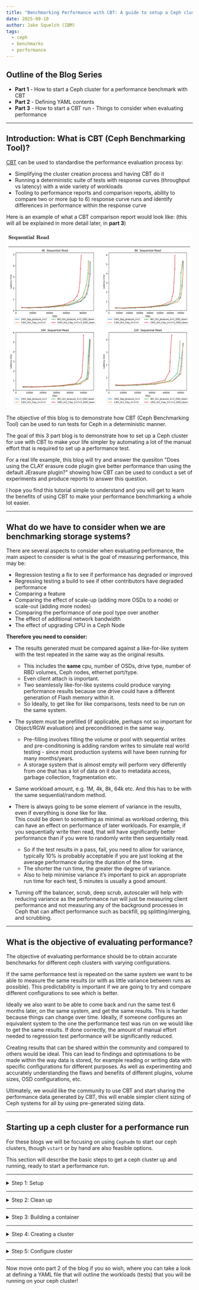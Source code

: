 ```yaml
---
title: "Benchmarking Performance with CBT: A guide to setup a Ceph cluster. Part One"
date: 2025-09-10
author: Jake Squelch (IBM)
tags:
  - ceph
  - benchmarks
  - performance
---
```


## Outline of the Blog Series  

- **Part 1** - How to start a Ceph cluster for a performance benchmark with CBT  
- **Part 2** - Defining YAML contents  
- **Part 3** - How to start a CBT run - Things to consider when evaluating performance  

---

## Introduction: What is CBT (Ceph Benchmarking Tool)?  

[CBT](https://github.com/ceph/cbt) can be used to standardise the performance evaluation process by:  

- Simplifying the cluster creation process and having CBT do it  
- Running a deterministic suite of tests with response curves (throughput vs latency) with a wide variety of workloads  
- Tooling to performance reports and comparison reports, ability to compare two or more (up to 6) response curve runs and identify differences in performance within the response curve  

Here is an example of what a CBT comparison report would look like: (this will all be explained in more detail later, in **part 3**)

![alt text](images/cbt_example_results.png "Example CBT comparison report")

The objective of this blog is to demonstrate how CBT (Ceph Benchmarking Tool) can be used to run tests for Ceph in a deterministic manner.  

The goal of this 3 part blog is to demonstrate how to set up a Ceph cluster for use with CBT to make your life simpler by automating a lot of the manual effort that is required to set up a performance test.  

For a real life example, this blog will try and answer the quesiton "Does using the CLAY erasure code plugin give better performance than using the default JErasure plugin?" showing how CBT can be used to conduct a set of experiments and produce reports to answer this question.

I hope you find this tutorial simple to understand and you will get to learn the benefits of using CBT to make your performance benchmarking a whole lot easier.  

---

## What do we have to consider when we are benchmarking storage systems?  

There are several aspects to consider when evaluating performance, the main aspect to consider is what is the goal of measuring performance, this may be:  

- Regression testing a fix to see if performance has degraded or improved  
- Regressing testing a build to see if other contributors have degraded performance  
- Comparing a feature  
- Comparing the effect of scale-up (adding more OSDs to a node) or scale-out (adding more nodes)  
- Comparing the performance of one pool type over another  
- The effect of additional network bandwidth  
- The effect of upgrading CPU in a Ceph Node  

**Therefore you need to consider:**

- The results generated must be compared against a like-for-like system with the test repeated in the same way as the original results.  
  - This includes the **same** cpu, number of OSDs, drive type, number of RBD volumes, Ceph nodes, ethernet port/type.  
  - Even client attach is important.  
  - Two seamlessly like-for-like systems could produce varying performance results because one drive could have a different generation of Flash memory within it.  
  - So Ideally, to get like for like comparisons, tests need to be run on the same system.  

- The system must be prefilled (if applicable, perhaps not so important for Object/RGW evaluation) and preconditioned in the same way.  
  - Pre-filling involves filling the volume or pool with sequential writes and pre-conditioning is adding random writes to simulate real world testing - since most production systems will have been running for many months/years.  
  - A storage system that is almost empty will perform very differently from one that has a lot of data on it due to metadata access, garbage collection, fragmentation etc.  

- Same workload amount, e.g. 1M, 4k, 8k, 64k etc. And this has to be with the same sequential/random method.  

- There is always going to be some element of variance in the results, even if everything is done like for like.  
This could be down to something as minimal as workload ordering, this can have an effect on performance of later workloads. For example, if you sequentially write then read, that will have significantly better performance than if you were to randomly write then sequentially read.
  - So if the test results in a pass, fail, you need to allow for variance, typically 10% is probably acceptable if you are just looking at the average performance during the duration of the time.  
  - The shorter the run time, the greater the degree of variance.  
  - Also to help minimise variance it’s important to pick an appropriate run time for each test, 5 minutes is usually a good amount.  

- Turning off the balancer, scrub, deep scrub, autoscaler will help with reducing variance as the performance run will just be measuring client performance and not measuring any of the background processes in Ceph that can affect performance such as backfill, pg splitting/merging, and scrubbing.  

---

## What is the objective of evaluating performance?  

The objective of evaluating performance should be to obtain accurate benchmarks for different ceph clusters with varying configurations.  

If the same performance test is repeated on the same system we want to be able to measure the same results (or with as little variance between runs as possible). This predictability is important if we are going to try and compare different configurations to see which is better.

Ideally we also want to be able to come back and run the same test 6 months later, on the same system, and get the same results. This is harder because things can change over time. Ideally, if someone configures an equivalent system to the one the performance test was run on we would like to get the same results.
If done correctly, the amount of manual effort needed to regression test performance will be significantly reduced. 

Creating results that can be shared within the community and compared to others would be ideal. This can lead to findings and optimisations to be made within the way data is stored, for example reading or writing data with specific configurations for different purposes. As well as experimenting and accurately understanding the flaws and benefits of different plugins, volume sizes, OSD configurations, etc.  

Ultimately, we would like the community to use CBT and start sharing the performance data generated by CBT, this will enable simpler client sizing of Ceph systems for all by using pre-generated sizing data.  

---

## Starting up a ceph cluster for a performance run  

For these blogs we will be focusing on using `Cephadm` to start our ceph clusters, though `vstart` or by hand are also feasible options.  

This section will describe the basic steps to get a ceph cluster up and running, ready to start a performance run.  

---
<details>
<summary>Step 1: Setup</summary>

We will want to ssh into our machine that we will be using.  

**My system has the following setup:**  

- 6 Sata Drive SSD’s 210GB  
- ceph version `20.3.0-2198-gb0ae68b0 (b0ae68b0ccceed5a913d81c5a8cb0b4e9c5a5f6b)` tentacle (dev)  
- OS: Red Hat Enterprise Linux 9.6 (Plow)  
</details>

---
<details>
<summary>Step 2: Clean up</summary>

When we create a cluster using cephadm and run a CBT test, log files will be created in specified locations.  

So if you have done a test before and know there will be old log files at a specific location, begin by deleting them, if you have never done a CBT run before, you can move onto `Step 3: Building a container`.  

Now I will remove a previous cluster that I had running, so that I am starting from a clean slate.  

There are 2 areas you will have to delete to complete this step:  

1. Wherever the `tmp_dir` line within your yaml file points to:  

   ```yaml
   tmp_dir: "/tmp/cbt"
   ```
2. The -a argument when you run a performance run: 

   ```bash
   -a /tmp/cbt
   ```
As you can see, both my YAML and argument point to the same directory, so before my CBT run I will always make sure to:

   ```bash
   rm -rf /tmp/cbt/*
   ```
</details>

---
<details>
<summary>Step 3: Building a container</summary>

Next we will have to get a build container that we are going to use to construct our ceph cluster. You can obtain this container id from [Builds ceph](https://shaman.ceph.com/builds/ceph). Click on your desired build and then copy the **sha1**, this is also known as the **container id**. The build I’m using can be seen within the `Step 1: Setup` section previously. 

- We will now pull down the desired build container using podman 

<details>
<summary>Click to see details</summary>

  ```bash
  podman pull quay.ceph.io/ceph-ci/ceph:<sha1>
  ```
  Make sure to paste your specific **sha1** into the above command!
</details>
</details>

---
<details>
<summary>Step 4: Creating a cluster</summary>

Now we will run a script to remove the volume groups:

<details>
<summary>Click here to see script</summary>

```bash
for i in /dev/ceph*
do
lvremove -y $i
done
```

</details>

Next, use cephadm with your container id you previously pulled down, to create your ceph cluster, like so:

```bash
cephadm --image quay.ceph.io/ceph-ci/ceph:<sha1> bootstrap --single-host-defaults --log-to-file --mon-ip <ip_of_node> --allow-mismatched-release
```
Of course replace `sha1` and `ip_of_node` with your corresponding values. We are specifying the container image, using `bootstrap` to initialise a new Ceph cluster. `--single-host-defaults` is optimising the bootstrap for a single node. `--log-to-file` makes Ceph daemons log to files on disk. `--mon-ip` tells what IP address to bind the first monitor to. `--allow-mismatched-release` lets you bootstrap with an image that does not match the cephadm version of the host.

It is also common in performance benchmarking to reset the system into a known state prior to starting any benchmarks because factors such as fragmentation of stored data can affect results. Therefore it is advisable to delete and recreate the cluster between every run.
</details>

---
<details>
<summary>Step 5: Configure cluster</summary>
Now we have a basic cluster setup, we can view our cluster to make sure it is up and running:

- `ceph orch device ls` to check all the OSDs you need are available
- If not available, you have to use `ceph orch zap device <osd>` to make them available. A script like this will solve the OSD unavailability problem:
<details>
<summary>Click to see zap OSD script</summary>

  ```bash
  #! /bin/bash
  file=/tmp/$$.out
  out=/tmp/$$b.out
  cephadm shell ceph orch device ls 2>&1 | grep ssd >$file

  cat $file | while read -a line_array; do

  host=${line_array[0]}
  device=${line_array[1]}

  echo ceph orch device zap ${host} ${device} --force >>$out
  done

  echo exit >>$out

  cephadm shell <$out

  rm -f $file
  rm -f $out
  ```
</details>

- Next, we will create our Erasure Coding (EC) setup. This script can be customised however you’d like your EC setup to be, I will provide a simple example version of mine here:

<details>
<summary>Click to see details</summary>

  ```bash
  ceph osd erasure-code-profile set reedsol plugin=isa k=4 m=2 technique=reed_sol_van stripe_unit=4K crush-failure-domain=osd
  ceph osd pool create rbd_erasure 64 64 erasure reedsol
  ceph osd pool create rbd_replicated 64 64 replicated
  ceph osd pool set rbd_erasure allow_ec_overwrites true
  ceph osd pool set rbd_erasure allow_ec_optimizations true
  rbd pool init rbd_erasure
  rbd pool init rbd_replicated
  rbd create –pool rbd_replicated –data-pool rbd_erasure –size 10G test-image
  ```
</details>

So the above is an example of a similar script to what I run. It defines a 4 + 2 EC profile named **reedsol**. An EC profile is essentially a template that defines how Ceph should encode and store data using EC. We create two pools (**rbd_erasure** & **rbd_replicated**), enable EC overwrites and EC optimisations, then initialise pools and create an RBD image backed by the EC pool.

Within creating the EC setup you will be:
- Defining the amount of data OSDs (k) and parity OSDs (m)
- Defining the size of your drives
- Defining the percentage of prefill
- Defining the number of volumes
- Defining the volume size 
- Defining the EC profile, specifying the plugin, technique, stripe width etc
- Creating your EC pool

My EC (Erasure Coding) setup is as follows:
- 4 + 2 setup (k=4, m=2)
- 210gb drive size
- 50% prefill
- 8 volumes
- 52.5gb volume size 
- Single EC pool
- Chunk size = 4K

Now we have set up and configured an erasure coded ceph cluster!
</details>

---

Now move onto part 2 of the blog if you so wish, where you can take a look at defining a YAML file that will outline the workloads (tests) that you will be running on your ceph cluster!